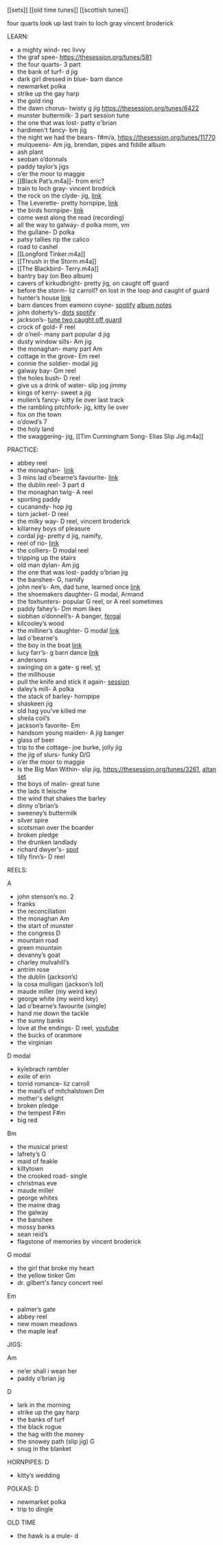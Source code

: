 [[sets]]
[[old time tunes]]
[[scottish tunes]]


four quarts
look up last train to loch gray vincent broderick 

LEARN:
- a mighty wind-  rec livvy
- the graf spee- https://thesession.org/tunes/581
- the four quarts- 3 part
- the bank of turf- d jig
- dark girl dressed in blue- barn dance
- newmarket polka 
- strike up the gay harp
- the gold ring
- the dawn chorus- twisty g jig https://thesession.org/tunes/6422
- munster buttermilk- 3 part session tune
- the one that was lost- patty o'brian
- hardimen't fancy- bm jig
- the night we had the bears- f#m/a, https://thesession.org/tunes/11770
- mulqueens- Am jig, brendan, pipes and fiddle album
- ash plant
- seoban o’donnals
- paddy taylor’s jigs 
- o’er the moor to maggie 
- [[Black Pat’s.m4a]]- from eric? 
- train to loch gray- vincent brodrick
- the rock on the clyde- jig, [link](https://comhaltas.ie/comhaltaslive/graeme-and-jennifer-sargent/#comhaltas-videoplayer)
- The Leverette- pretty hornpipe, [link](https://comhaltas.ie/comhaltaslive/morien-mcburnie-and-owen-larsen-3/#comhaltas-videoplayer)
- the birds hornpipe- [link](https://comhaltas.ie/comhaltaslive/darragh-whelan-jamie-garrihy-and-matthew-ryan-2/#comhaltas-videoplayer)
- come west along the road (recording)
- all the way to galway- d polka mom, vm
- the gullane- D polka 
- patsy tallies rip the calico 
- road to cashel
- [[Longford Tinker.m4a]]
- [[Thrush in the Storm.m4a]]
- [[The Blackbird- Terry.m4a]]
- bantry bay (on Beo album)
- cavers of kirkudbright- pretty jig, on caught off guard
- before the storm- liz carroll? on lost in the loop and caught of guard
- hunter’s house [link](https://m.youtube.com/watch?v=y1WBk-_nhok)
- barn dances from eamonn coyne- [spotify](https://open.spotify.com/track/1kApdTOlmt2pCUWkHdHquW?si=en4ltWnpRNuqNNhiIVgXLw&context=spotify%3Aalbum%3A3H4X4jEDmOovq7MYh5nl2L) [album notes](https://thesession.org/recordings/2403)
- john doherty’s- [dots](https://thesession.org/tunes/2120) [spotify](https://open.spotify.com/track/3XDCKy6Z5lC9SP37doE9S5?si=ix8TGkQPQAGGTVzGWjEmKQ&context=spotify%3Aalbum%3A3H4X4jEDmOovq7MYh5nl2L)
- jackson’s- [tune two caught off guard](https://open.spotify.com/track/4c9XjdneVAQ6lfCcwefgpe?si=jTPlgX_FRdqGqfa2LAg9zQ&context=spotify%3Aalbum%3A5jnczfOOlHjIGXtUv1gmnq)
- crock of gold- F reel
- dr o’neil- many part popular d jig 
- dusty window sills- Am jig
- the monaghan- many part Am
- cottage in the grove- Em reel
- connie the soldier- modal jig
- galway bay- Gm reel
- the holes bush- D reel 
- give us a drink of water- slip jog jimmy 
- kings of kerry- sweet a jig
- mullen’s fancy- kitty lie over last track 
- the rambling pitchfork- jig, kitty lie over
- fox on the town
- o’dowd’s 7
- the holy land
- the swaggering- jig, [[Tim Cunningham Song- Elias Slip Jig.m4a]]

PRACTICE:
- abbey reel
- the monaghan-  [link](https://thesession.org/tunes/67)
-  3 mins lad o’bearne’s favourite-  [link](https://open.spotify.com/track/4a51Djqoq0HbwG0xdw4lsC?si=DXaAYLAzRcueT51RNHJlSg&context=spotify%3Asearch%3Abool)
- the dublin reel- 3 part d 
- the monaghan twig- A reel
- sporting paddy
- cucanandy- hop jig
- torn jacket- D reel
- the milky way- D reel, vincent broderick 
- killarney boys of pleasure 
- cordal jig- pretty d jig, namify,  
- reel of rio- [link](https://paraic.bandcamp.com/track/reel-of-rio-mcfaddens-pigtown-colemans-cross-2)
- the colliers- D modal reel
- tripping up the stairs 
- old man dylan- Am jig 
- the one that was lost- paddy o’brian jig
- the banshee- G, namify 
- john nee’s- Am, dad tune, learned once [link](https://thesession.org/tunes/5994)
- the shoemakers daughter- G modal, Armand 
- the foxhunters- popular G reel, or A reel sometimes 
- paddy fahey’s- Dm mom likes
- siobhan o’donnell’s- A banger, [fergal](https://m.youtube.com/watch?v=9jtXVbdaecA&pp=ygUYc2lvYmhhbiBvJ2Rvbm5lbGwncyByZWVs) 
- kilcooley’s wood
- the milliner’s daughter- G modal  [link](https://open.spotify.com/track/1lj6VPDHcFjJnfSbZRCqWY?si=eFJM1H3RSoK4VzoXHYuWVw&context=spotify%3Asearch%3Athe%2Bbucks%2Bof%2B)
- lad o'bearne's
- the boy in the boat [link](https://thesession.org/tunes/975)
- lucy farr’s- g barn dance [link](https://open.spotify.com/track/0INFIH0k8qw9SSoLMmGaeK?si=on6ttDMyTWSLB2eMDQECJw&context=spotify%3Aalbum%3A3ypmNEZoCcwJZdtbojAyHe)
- andersons
- swinging on a gate- g reel, [yt](https://m.youtube.com/watch?v=L0UXrpojNUo&pp=ygUWc3dpbmdpbmcgb24gYSBnYXRyIHJlZQ%3D%3D)
- the millhouse 
- pull the knife and stick it again- [session](https://thesession.org/tunes/398)
- daley’s mill- A polka
- the stack of barley- hornpipe 
- shaskeen jig
- old hag you’ve killed me 
- sheila coil’s
- jackson’s favorite- Em
- handsom young maiden- A jig banger
- glass of beer
- trip to the cottage- joe burke, jolly jig 
- the jig of slurs- funky D/G
- o’er the moor to maggie
- Is the Big Man Within- slip jig, https://thesession.org/tunes/3261, [altan set](https://open.spotify.com/track/1Qs9vxQRoXYWeYxMePY3fI?si=dxkoZ6lyT7aMWayYwnlNaQ) 
- the boys of malin- great tune
- the lads it leische
- the wind that shakes the barley
- dinny o’brian’s
- sweeney’s buttermilk
- silver spire 
- scotsman over the boarder
- broken pledge 
- the drunken landlady 
- richard dwyer's- [spot](https://open.spotify.com/track/5Ez26Urj2rah41LZKKLCwj?si=8f5aacb31b544585)
- tilly finn’s- D reel 

REELS:

A
- john stenson’s no. 2
- franks
- the reconciliation
- the monaghan
Am
- the start of munster
- the congress
D
- mountain road
- green mountain
- devanny’s goat
- charley mulvahill’s
- antrim rose
- the dublin (jackson’s)
- la cosa mulligan (jackson’s lol)
- maude miller (my weird key)
- george white (my weird key)
- lad o’bearne’s favourite (single)
- hand me down the tackle
- the sunny banks
- love at the endings- D reel, [youtube](https://m.youtube.com/watch?v=HcusTFQvhTU&pp=ygUYbG92ZSBhdCB0aGUgZW5kaW5ncyByZWVs) 
- the bucks of oranmore
- the virginian 

D modal
- kylebrach rambler
- exile of erin
- torrid romance- liz carroll 
- the maid’s of mitchalstown
Dm
- mother's delight
- broken pledge
- the tempest
F#m
- big red 

Bm 
- the musical priest
- lafrety’s
G
- maid of feakle 
- kiltytown
- the crooked road- single
- christmas eve
- maude miller
- george whites
- the maine drag
- the galway
- the banshee
- mossy banks
- sean reid’s
- flagstone of memories by vincent broderick

G modal
- the girl that broke my heart
- the yellow tinker
Gm
- dr. gilbert's fancy concert reel

Em
- palmer’s gate
- abbey reel
- new mown meadows
- the maple leaf

JIGS:

Am
- ne’er shall i wean her 
- paddy o’brian jig 

D
- lark in the morning
- strike up the gay harp
- the banks of turf
- the black rogue
- the hag with the money 
- the snowey path (slip jig)
G
- snug in the blanket

HORNPIPES:
D
- kitty’s wedding 

POLKAS:
D
- newmarket polka
- trip to dingle 

OLD TIME
- the hawk is a mule- d
